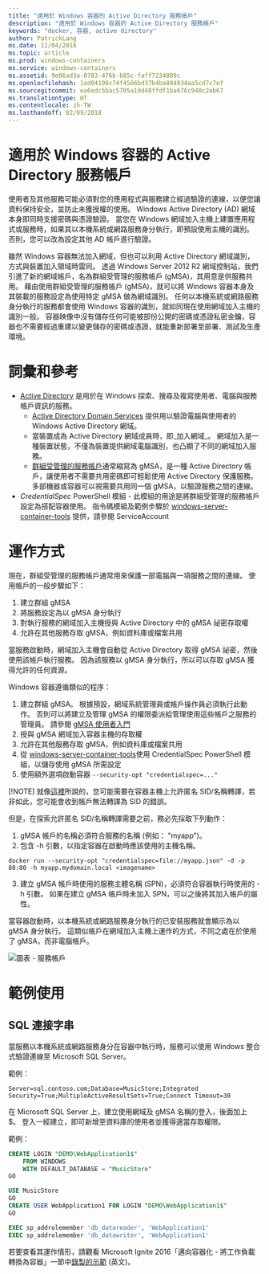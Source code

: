 ```yaml
---
title: "適用於 Windows 容器的 Active Directory 服務帳戶"
description: "適用於 Windows 容器的 Active Directory 服務帳戶"
keywords: "docker, 容器, active directory"
author: PatrickLang
ms.date: 11/04/2016
ms.topic: article
ms.prod: windows-containers
ms.service: windows-containers
ms.assetid: 9e06ad3a-0783-476b-b85c-faff7234809c
ms.openlocfilehash: 1ad04198c74f4566bd37b4ba884034aa5cd7c7ef
ms.sourcegitcommit: ea6edc5bac5705a19d48ffdf1ba676c940c2eb67
ms.translationtype: HT
ms.contentlocale: zh-TW
ms.lasthandoff: 02/09/2018
---
```

# <a name="active-directory-service-accounts-for-windows-containers"></a>適用於 Windows 容器的 Active Directory 服務帳戶

使用者及其他服務可能必須對您的應用程式與服務建立經過驗證的連線，以便您讓資料保持安全，並防止未獲授權的使用。 Windows Active Directory (AD) 網域本身即同時支援密碼與憑證驗證。 當您在 Windows 網域加入主機上建置應用程式或服務時，如果其以本機系統或網路服務身分執行，即預設使用主機的識別。 否則，您可以改為設定其他 AD 帳戶進行驗證。

雖然 Windows 容器無法加入網域，但也可以利用 Active Directory 網域識別，方式與裝置加入領域時雷同。 透過 Windows Server 2012 R2 網域控制站，我們引進了新的網域帳戶，名為群組受管理的服務帳戶 (gMSA)，其用意是供服務共用。 藉由使用群組受管理的服務帳戶 (gMSA)，就可以將 Windows 容器本身及其裝載的服務設定為使用特定 gMSA 做為網域識別。 任何以本機系統或網路服務身分執行的服務都會使用 Windows 容器的識別，就如同現在使用網域加入主機的識別一般。 容器映像中沒有儲存任何可能被部份公開的密碼或憑證私密金鑰，容器也不需要經過重建以變更儲存的密碼或憑證，就能重新部署至部署、測試及生產環境。 


# <a name="glossary--references"></a>詞彙和參考
- [Active Directory](http://social.technet.microsoft.com/wiki/contents/articles/1026.active-directory-services-overview.aspx) 是用於在 Windows 探索、搜尋及複寫使用者、電腦與服務帳戶資訊的服務。 
  - [Active Directory Domain Services](https://technet.microsoft.com/en-us/library/dd448614.aspx) 提供用以驗證電腦與使用者的 Windows Active Directory 網域。 
  - 當裝置成為 Active Directory 網域成員時，即_加入網域_。 網域加入是一種裝置狀態，不僅為裝置提供網域電腦識別，也凸顯了不同的網域加入服務。
  - [群組受管理的服務帳戶](https://technet.microsoft.com/en-us/library/jj128431(v=ws.11).aspx)通常縮寫為 gMSA，是一種 Active Directory 帳戶，讓使用者不需要共用密碼即可輕鬆使用 Active Directory 保護服務。 多部機器或容器可以視需要共用同一個 gMSA，以驗證服務之間的連線。
- _CredentialSpec_ PowerShell 模組 - 此模組的用途是將群組受管理的服務帳戶設定為搭配容器使用。 指令碼模組及範例步驟於 [windows-server-container-tools](https://github.com/Microsoft/Virtualization-Documentation/tree/live/windows-server-container-tools) 提供，請參閱 ServiceAccount

# <a name="how-it-works"></a>運作方式

現在，群組受管理的服務帳戶通常用來保護一部電腦與一項服務之間的連線。 使用帳戶的一般步驟如下：

1. 建立群組 gMSA
2. 將服務設定為以 gMSA 身分執行
3. 對執行服務的網域加入主機授與 Active Directory 中的 gMSA 祕密存取權
4. 允許在其他服務存取 gMSA，例如資料庫或檔案共用

當服務啟動時，網域加入主機會自動從 Active Directory 取得 gMSA 祕密，然後使用該帳戶執行服務。 因為該服務以 gMSA 身分執行，所以可以存取 gMSA 獲得允許的任何資源。

Windows 容器遵循類似的程序：

1. 建立群組 gMSA。 根據預設，網域系統管理員或帳戶操作員必須執行此動作。 否則可以將建立及管理 gMSA 的權限委派給管理使用這些帳戶之服務的管理員。 請參閱 [gMSA 使用者入門](https://technet.microsoft.com/en-us/library/jj128431(v=ws.11).aspx)
2. 授與 gMSA 網域加入容器主機的存取權
3. 允許在其他服務存取 gMSA，例如資料庫或檔案共用
4. 從 [windows-server-container-tools](https://github.com/Microsoft/Virtualization-Documentation/tree/live/windows-server-container-tools)使用 CredentialSpec PowerShell 模組，以儲存使用 gMSA 所需設定
5. 使用額外選項啟動容器 `--security-opt "credentialspec=..."`

[!NOTE]
就像[這裡](https://docs.microsoft.com/en-us/windows/device-security/security-policy-settings/network-access-allow-anonymous-sidname-translation)所說的，您可能需要在容器主機上允許匿名 SID/名稱轉譯，若非如此，您可能會收到帳戶無法轉譯為 SID 的錯誤。

但是，在探索允許匿名 SID/名稱轉譯需要之前，務必先採取下列動作：

1. gMSA 帳戶的名稱必須符合服務的名稱 (例如： "myapp")。
2. 包含 -h 引數，以指定容器在啟動時應該使用的主機名稱。 
```
docker run --security-opt "credentialspec=file://myapp.json" -d -p 80:80 -h myapp.mydomain.local <imagename>
```
3. 建立 gMSA 帳戶時使用的服務主體名稱 (SPN)，必須符合容器執行時使用的 -h 引數。 如果在建立 gMSA 帳戶時未加入 SPN，可以之後將其加入帳戶的屬性。

當容器啟動時，以本機系統或網路服務身分執行的已安裝服務就會顯示為以 gMSA 身分執行。 這類似帳戶在網域加入主機上運作的方式，不同之處在於使用了 gMSA，而非電腦帳戶。 

![圖表 - 服務帳戶](media/serviceaccount_diagram.png)


# <a name="example-uses"></a>範例使用


## <a name="sql-connection-strings"></a>SQL 連接字串
當服務以本機系統或網路服務身分在容器中執行時，服務可以使用 Windows 整合式驗證連線至 Microsoft SQL Server。

範例：

```
Server=sql.contoso.com;Database=MusicStore;Integrated Security=True;MultipleActiveResultSets=True;Connect Timeout=30
```

在 Microsoft SQL Server 上，建立使用網域及 gMSA 名稱的登入，後面加上 $。 登入一經建立，即可新增至資料庫的使用者並獲得適當存取權限。

範例： 

```sql
CREATE LOGIN "DEMO\WebApplication1$"
    FROM WINDOWS
    WITH DEFAULT_DATABASE = "MusicStore"
GO

USE MusicStore
GO
CREATE USER WebApplication1 FOR LOGIN "DEMO\WebApplication1$"
GO

EXEC sp_addrolemember 'db_datareader', 'WebApplication1'
EXEC sp_addrolemember 'db_datawriter', 'WebApplication1'
```

若要查看其運作情形，請觀看 Microsoft Ignite 2016「邁向容器化 - 將工作負載轉換為容器」一節中[錄製的示範](https://youtu.be/cZHPz80I-3s?t=2672) (英文)。
